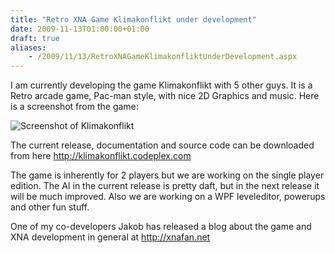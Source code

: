 ```yaml
---
title: "Retro XNA Game Klimakonflikt under development"
date: 2009-11-13T01:00:00+01:00
draft: true
aliases:
    - /2009/11/13/RetroXNAGameKlimakonfliktUnderDevelopment.aspx
---
```

I am currently developing the game Klimakonflikt with 5 other guys. It is a Retro arcade game, Pac-man style, with nice 2D Graphics and music. Here is a screenshot from the game:

![Screenshot of Klimakonflikt](/images/RetroXNAGameKlimakonfliktUnderDevelopment/klimakonflikt_screenshot_4.png)

The current release, documentation and source code can be downloaded from here http://klimakonflikt.codeplex.com 

The game is inherently for 2 players but we are working on the single player edition. The AI in the current release is pretty daft, but in the next release it will be much improved. Also we are working on a WPF leveleditor, powerups and other fun stuff.

One of my co-developers Jakob has released a blog about the game and XNA development in general at http://xnafan.net